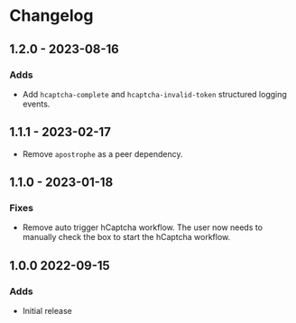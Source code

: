 # Changelog

## 1.2.0 - 2023-08-16

### Adds

- Add `hcaptcha-complete` and `hcaptcha-invalid-token` structured logging events.

## 1.1.1 - 2023-02-17

- Remove `apostrophe` as a peer dependency.

## 1.1.0 - 2023-01-18

### Fixes

- Remove auto trigger hCaptcha workflow. The user now needs to manually check the box to start the hCaptcha workflow.

## 1.0.0 2022-09-15

### Adds

- Initial release
